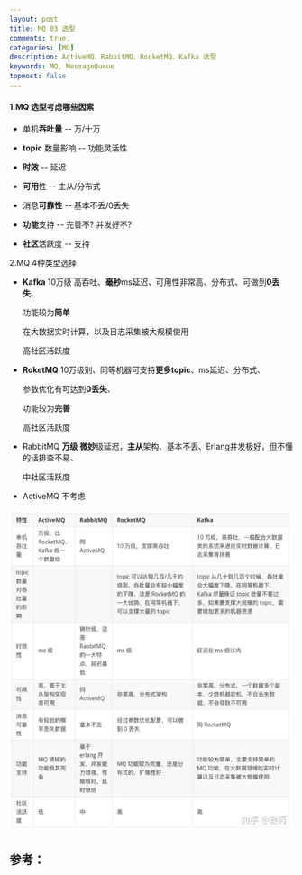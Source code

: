 ```yaml
---
layout: post
title: MQ 03 选型
comments: true,
categories: [MQ]
description: ActiveMQ、RabbitMQ、RocketMQ、Kafka 选型
keywords: MQ, MessageQueue
topmost: false
---
```




#### 1.MQ 选型考虑哪些因素

- 单机**吞吐量**         -- 万/十万

- **topic** 数量影响      -- 功能灵活性

- **时效**               -- 延迟 

- **可用**性             -- 主从/分布式

- 消息**可靠性**         -- 基本不丢/0丢失

- **功能**支持           -- 完善不? 并发好不?

- **社区**活跃度         -- 支持

2.MQ 4种类型选择

- **Kafka** 10万级 高吞吐、**毫秒**ms延迟、可用性非常高、分布式、可做到**0丢失**、

  功能较为**简单**

  在大数据实时计算，以及日志采集被大规模使用

  高社区活跃度

- **RoketMQ** 10万级别、同等机器可支持**更多topic**、ms延迟、分布式、

  参数优化有可达到**0丢失**、

  功能较为**完善**

  高社区活跃度

- RabbitMQ **万级** **微妙**级延迟，**主从**架构、基本不丢、Erlang并发极好，但不懂的话排查不易、

  中社区活跃度

- ActiveMQ 不考虑

![choose](/images/posts/mq/choose.jpg)




























## 参考：

